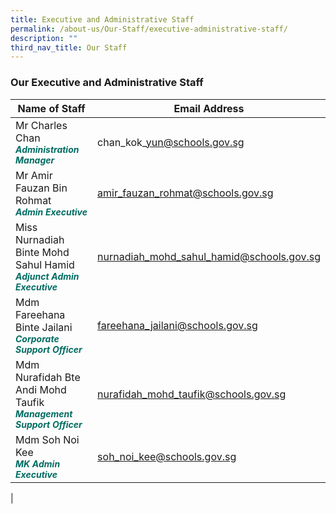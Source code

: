 ```yaml
---
title: Executive and Administrative Staff
permalink: /about-us/Our-Staff/executive-administrative-staff/
description: ""
third_nav_title: Our Staff
---
```

### **Our Executive and Administrative Staff**



| Name of Staff | Email Address | 
| -------- | -------- | 
| Mr Charles Chan<br><b><i style="color:#016C62;font-size:14px;">Administration Manager</i></b> |chan\_kok\_yun@schools.gov.sg|
| Mr Amir Fauzan Bin Rohmat <br><b><i style="color:#016C62;font-size:14px;">Admin Executive</i></b> | amir_fauzan_rohmat@schools.gov.sg |
| Miss Nurnadiah Binte Mohd Sahul Hamid <br><b><i style="color:#016C62;font-size:14px;">Adjunct Admin Executive</i></b> | nurnadiah_mohd_sahul_hamid@schools.gov.sg |
| Mdm Fareehana Binte Jailani <br><b><i style="color:#016C62;font-size:14px;">Corporate Support Officer</i></b>| fareehana_jailani@schools.gov.sg |
| Mdm Nurafidah Bte Andi Mohd Taufik <br><b><i style="color:#016C62;font-size:14px;"> Management Support Officer</i></b>| nurafidah_mohd_taufik@schools.gov.sg |
| Mdm Soh Noi Kee  <br><b><i style="color:#016C62;font-size:14px;">MK Admin Executive</i></b> | soh_noi_kee@schools.gov.sg |
| 